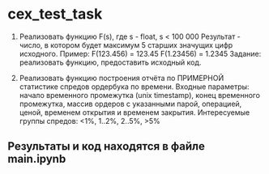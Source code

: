 # cex_test_task

1. Реализовать функцию F(s), где s - floаt, s < 100 000
Результат - число, в котором будет максимум 5 старших значущих цифр исходного.
Пример: 
F(123.456) = 123.45
F(1.23456) = 1.2345
Задание: реализовать функцию, предоставить исходный код.


2. Реализовать функцию построения отчёта по ПРИМЕРНОЙ статистике спредов ордербука по времени. Входные параметры: начало временного промежутка (unix timestаmp), конец временного промежутка, массив ордеров с указанными парой, операцией, ценой, временем открытия и временем закрытия.
Интересуемые группы спредов:
<1%, 1..2%, 2..5%, >5%


## Результаты и код находятся в файле main.ipynb